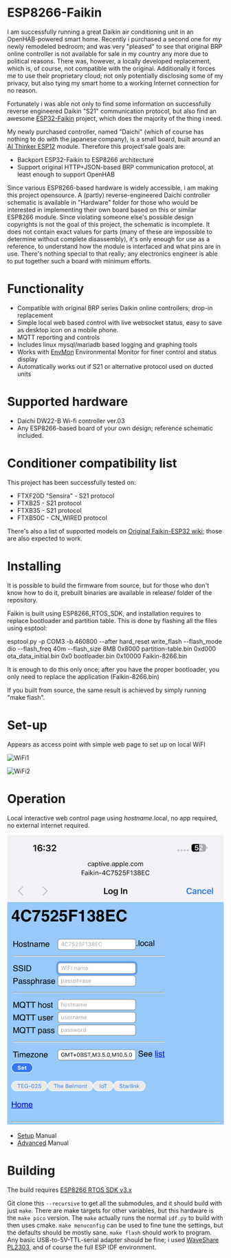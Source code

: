 # ESP8266-Faikin

I am successfully running a great Daikin air conditioning unit in an OpenHAB-powered smart home. Recently i purchased a second one for my newly
remodeled bedroom; and was very "pleased" to see that original BRP online controller is not available for sale in my country any more due to
political reasons. There was, however, a locally developed replacement, which is, of course, not compatible with the original. Additionally it
forces me to use their proprietary cloud; not only potentially disclosing some of my privacy, but also tying my smart home to a working Internet
connection for no reason.

Fortunately i was able not only to find some information on successfully reverse engineered Daikin "S21" communication protocol, but also find
an awesome [ESP32-Faikin](https://github.com/revk/ESP32-Faikin/tree/main/main) project, which does the majority of the thing i need.

My newly purchased controller, named "Daichi" (which of course has nothing to do with the japanese company), is a small board, built around
an [AI Thinker ESP12](https://docs.ai-thinker.com/_media/esp8266/docs/esp-12f_product_specification_en.pdf) module. Therefore this project'sale
goals are:

- Backport ESP32-Faikin to ESP8266 architecture
- Support original HTTP+JSON-based BRP communication protocol, at least enough to support OpenHAB

Since various ESP8266-based hardware is widely accessible, i am making this project opensource. A (partly) reverse-engineered Daichi controller
schematic is available in "Hardware" folder for those who would be interested in implementing their own board based on this or similar ESP8266
module. Since violating someone else's possible design copyrights is not the goal of this project, the schematic is incomplete. It does not
contain exact values for parts (many of these are impossible to determine without complete disassembly), it's only enough for use as a reference,
to understand how the module is interfaced and what pins are in use. There's nothing special to that really; any electronics engineer is able to
put together such a board with minimum efforts.

# Functionality

* Compatible with original BRP series Daikin online controllers; drop-in replacement
* Simple local web based control with live websocket status, easy to save as desktop icon on a mobile phone.
* MQTT reporting and controls
* Includes linux mysql/mariadb based logging and graphing tools
* Works with [EnvMon](https://github.com/revk/ESP32-EnvMon) Environmental Monitor for finer control and status display
* Automatically works out if S21 or alternative protocol used on ducted units

# Supported hardware

* Daichi DW22-B Wi-fi controller ver.03
* Any ESP8266-based board of your own design; reference schematic included.

# Conditioner compatibility list

This project has been successfully tested on:

- FTXF20D "Sensira" - S21 protocol
- FTXB25 - S21 protocol
- FTXB35 - S21 protocol
- FTXB50C - CN_WIRED protocol

There's also a list of supported models on
[Original Faikin-ESP32 wiki](https://github.com/revk/ESP32-Faikin/wiki/List-of-confirmed-working-air-con-units);
those are also expected to work.

# Installing

It is possible to build the firmware from source, but for those who don't know how to do it,
prebuilt binaries are available in release/ folder of the repository.

Faikin is built using ESP8266_RTOS_SDK, and installation requires to replace bootloader and
partition table. This is done by flashing all the files using esptool:

esptool.py -p COM3 -b 460800 --after hard_reset write_flash --flash_mode dio --flash_freq 40m --flash_size 8MB 0x8000 partition-table.bin 0xd000 ota_data_initial.bin 0x0 bootloader.bin 0x10000 Faikin-8266.bin

It is enough to do this only once; after you have the proper bootloader, you only need to replace the application (Faikin-8266.bin)

If you built from source, the same result is achieved by simply running "make flash".

# Set-up

Appears as access point with simple web page to set up on local WiFI

![WiFi1](Manuals/WiFi1.png)

![WiFi2](Manuals/WiFi2.png)

# Operation

Local interactive web control page using *hostname*.local, no app required, no external internet required.

![WiFi3](Manuals/WiFi3.png)

- [Setup](Manuals/Setup.md) Manual
- [Advanced](Manuals/Advanced.md) Manual

# Building

The build requires [ESP8266 RTOS SDK v3.x](https://docs.espressif.com/projects/esp8266-rtos-sdk/en/latest/)

Git clone this `--recursive` to get all the submodules, and it should build with just `make`. There are make targets
for other variables, but this hardware is the `make pico` version. The `make` actually runs the normal `idf.py` to build with
then uses cmake. `make menuconfig` can be used to fine tune the settings, but the defaults should be mostly sane.
`make flash` should work to program. Any basic USB-to-5V-TTL-serial adapter should be fine; i used 
[WaveShare PL2303](https://www.waveshare.com/product/pl2303-usb-uart-board-type-a.htm), and of course the full ESP IDF
environment.
